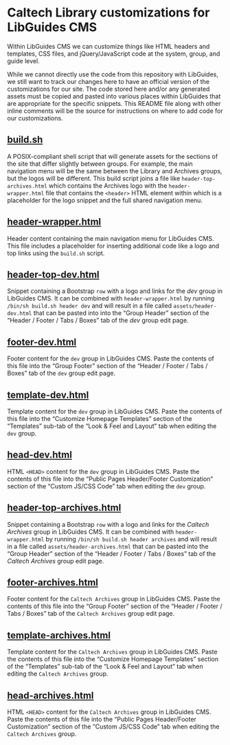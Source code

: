 # Caltech Library customizations for LibGuides CMS

Within LibGuides CMS we can customize things like HTML headers and templates, CSS files, and jQuery/JavaScript code at the system, group, and guide level.

While we cannot directly use the code from this repository with LibGuides, we still want to track our changes here to have an official version of the customizations for our site. The code stored here and/or any generated assets must be copied and pasted into various places within LibGuides that are appropriate for the specific snippets. This README file along with other inline comments will be the source for instructions on where to add code for our customizations.

## [build.sh](https://github.com/caltechlibrary/libguides-cms/blob/main/build.sh)

A POSIX-compliant shell script that will generate assets for the sections of the site that differ slightly between groups. For example, the main navigation menu will be the same between the Library and Archives groups, but the logos will be different. This build script joins a file like `header-top-archives.html` which contains the Archives logo with the `header-wrapper.html` file that contains the `<header>` HTML element within which is a placeholder for the logo snippet and the full shared navigation menu.

## [header-wrapper.html](https://github.com/caltechlibrary/libguides-cms/blob/main/header-wrapper.html)

Header content containing the main navigation menu for LibGuides CMS. This file includes a placeholder for inserting additional code like a logo and top links using the `build.sh` script.

## [header-top-dev.html](https://github.com/caltechlibrary/libguides-cms/blob/main/header-top-dev.html)

Snippet containing a Bootstrap `row` with a logo and links for the *dev* group in LibGuides CMS. It can be combined with `header-wrapper.html` by running `/bin/sh build.sh header dev` and will result in a file called `assets/header-dev.html` that can be pasted into into the “Group Header” section of the “Header / Footer / Tabs / Boxes” tab of the *dev* group edit page.

## [footer-dev.html](https://github.com/caltechlibrary/libguides-cms/blob/main/footer-dev.html)

Footer content for the `dev` group in LibGuides CMS. Paste the contents of this file into the “Group Footer” section of the “Header / Footer / Tabs / Boxes” tab of the `dev` group edit page.

## [template-dev.html](https://github.com/caltechlibrary/libguides-cms/blob/main/template-dev.html)

Template content for the `dev` group in LibGuides CMS. Paste the contents of this file into the “Customize Homepage Templates” section of the “Templates” sub-tab of the “Look & Feel and Layout” tab when editing the `dev` group.

## [head-dev.html](https://github.com/caltechlibrary/libguides-cms/blob/main/head-dev.html)

HTML `<HEAD>` content for the `dev` group in LibGuides CMS. Paste the contents of this file into the “Public Pages Header/Footer Customization” section of the “Custom JS/CSS Code” tab when editing the `dev` group.

## [header-top-archives.html](https://github.com/caltechlibrary/libguides-cms/blob/main/header-top-archives.html)

Snippet containing a Bootstrap `row` with a logo and links for the *Caltech Archives* group in LibGuides CMS. It can be combined with `header-wrapper.html` by running `/bin/sh build.sh header archives` and will result in a file called `assets/header-archives.html` that can be pasted into the “Group Header” section of the “Header / Footer / Tabs / Boxes” tab of the *Caltech Archives* group edit page.

## [footer-archives.html](https://github.com/caltechlibrary/libguides-cms/blob/main/footer-archives.html)

Footer content for the `Caltech Archives` group in LibGuides CMS. Paste the contents of this file into the “Group Footer” section of the “Header / Footer / Tabs / Boxes” tab of the `Caltech Archives` group edit page.

## [template-archives.html](https://github.com/caltechlibrary/libguides-cms/blob/main/template-archives.html)

Template content for the `Caltech Archives` group in LibGuides CMS. Paste the contents of this file into the “Customize Homepage Templates” section of the “Templates” sub-tab of the “Look & Feel and Layout” tab when editing the `Caltech Archives` group.

## [head-archives.html](https://github.com/caltechlibrary/libguides-cms/blob/main/head-archives.html)

HTML `<HEAD>` content for the `Caltech Archives` group in LibGuides CMS. Paste the contents of this file into the “Public Pages Header/Footer Customization” section of the “Custom JS/CSS Code” tab when editing the `Caltech Archives` group.
